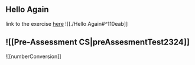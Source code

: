 ## Hello Again
link to the exercise [here](./HelloAgain.java)
![[./Hello Again#^110eab]]
## ![[Pre-Assessment CS|preAssesmentTest2324]]
![[numberConversion]]